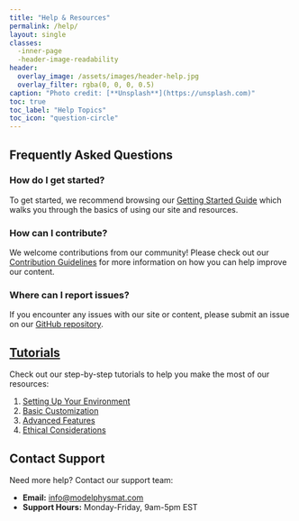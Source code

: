 ```yaml
---
title: "Help & Resources"
permalink: /help/
layout: single
classes:
  -inner-page
  -header-image-readability
header:
  overlay_image: /assets/images/header-help.jpg
  overlay_filter: rgba(0, 0, 0, 0.5)
caption: "Photo credit: [**Unsplash**](https://unsplash.com)"
toc: true
toc_label: "Help Topics"
toc_icon: "question-circle"
---
```



## Frequently Asked Questions

### How do I get started?

To get started, we recommend browsing our [Getting Started Guide](/help/getting-started/) which walks you through the basics of using our site and resources.

### How can I contribute?

We welcome contributions from our community! Please check out our [Contribution Guidelines](/help/contribute/) for more information on how you can help improve our content.

### Where can I report issues?

If you encounter any issues with our site or content, please submit an issue on our [GitHub repository](https://github.com/sednabcn/ai-llm-blog/issues).

## [Tutorials](/tutorials/index/) 
   
Check out our step-by-step tutorials to help you make the most of our resources:

1. [Setting Up Your Environment](/tutorials/setup/)
2. [Basic Customization](/tutorials/basic-customization/)
3. [Advanced Features](/tutorials/advanced-features/)
4. [Ethical Considerations](/tutorials/ethical-considerations/)  

## Contact Support

Need more help? Contact our support team:

- **Email:** info@modelphysmat.com
- **Support Hours:** Monday-Friday, 9am-5pm EST




